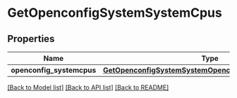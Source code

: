 # GetOpenconfigSystemSystemCpus

## Properties
Name | Type | Description | Notes
------------ | ------------- | ------------- | -------------
**openconfig_systemcpus** | [**GetOpenconfigSystemSystemOpenconfigsystemsystemCpus**](GetOpenconfigSystemSystemOpenconfigsystemsystemCpus.md) |  | [optional] 

[[Back to Model list]](../README.md#documentation-for-models) [[Back to API list]](../README.md#documentation-for-api-endpoints) [[Back to README]](../README.md)


